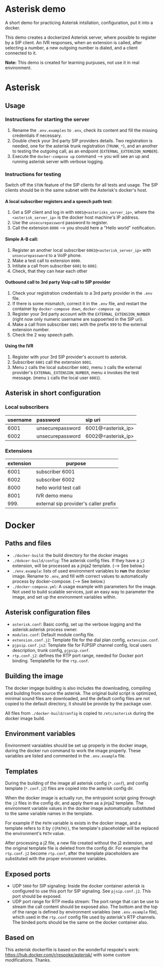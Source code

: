 # Asterisk demo
A short demo for practicing Asterisk intsllation, configuration, put it into a docker.

This demo creates a dockerized Asterisk server, where possible to 
register by a SIP client. An IVR responses, when an extension is called,
after selecting a number, a new outgoing number is dialed, and a client 
connected to it.

**Note:** This demo is created for learning purpuses, not use it in real environment. 

# Asterisk

## Usage

### Instructions for starting the server 
 1. Rename the `.env.examples` to `.env`, check its content and fill the missing credentials if necessary.
 2. Double check your 3rd party SIP providers details. Two registration is needed, one for the asterisk trunk
 registration (`TRUNK_*`), and an another to testing the outgoing call, as an endpoint (`EXTERNAL_EXTENSION_NUMBER`).
 3. Execute the `docker-compose up` command --> you will see an up and running asterisk server with verbose logging.
 
### Instructions for testing

Switch off the `STUN` feature of the SIP clients for all tests and usage.
The SIP clients should be in the same subnet with the Asterisk's docker's host. 

#### A local subscriber registers and a speech path test:
 1. Get a SIP client and log in with `6001@<asterisks_server_ip>`, where the `<asterisk_server_ip>` is the docker host machine's IP address.
 2. Use the `unsecurepassword` password to register. 
 3. Call the extension `8000` --> you should here a "Hello world" notification.
  
#### Simple A-B call:
 1. Register an another local subscriber `6002@<asterisk_server_ip>` with `unsecurepassword` to a VoIP phone.
 2. Make a test call to extension `8000`.
 3. Intitate a call from subscriber `6001` to `6002`.
 4. Check, that they can hear each other
 
#### Outbound call to 3rd party Voip call to SIP provider
 1. Check your registration credentials to a 3rd party provider in the `.env` file.
 2. If there is some mismatch, correct it in the `.env` file, and restart the container by `docker-compose down`, `docker-compose up`
 3. Register your 3rd party account with the `EXTERNAL_EXTENSION_NUMBER` (right now only numeric username are suppoerted in the SIP uri).
 4. Make a call from subscriber `6001` with the prefix `999` to the external extension number.
 5. Check the 2 way speech path.
 
#### Using the IVR
 1. Register with your 3rd SIP provider's account to asterisk.
 2. Subscriber `6001` call the extension `8001`.
 3. Menu `2` calls the local subscriber `6002`, menu `3` calls the external provider's `EXTERNAL_EXTENSION_NUMBER`, menu `4` invokes the test 
 message. (menu `1` calls the local user `6001`).
 
## Asterisk in short configuration

### Local subscribers


| username | password         | sip uri            |   
|:---------|:-----------------|:-------------------|
| 6001     | unsecurepassword | 6001@<asterisk_ip> 
| 6002     | unsecurepassword | 6002@<asterisk_ip> 


### Extensions

| extension | purpose                               |
|-----------|---------------------------------------|
| 6001      | subscriber 6001
| 6002      | subscriber 6002
| 8000      | hello world test call
| 8001      | IVR demo menu
| 999.      | external sip provider's caller prefix


# Docker

## Paths and files
 * `./docker-build`: the build directory for the docker images
 * `./dokcer-build/config`: The asterisk config files. If they have a `j2` extension, will be
   processed as a jinja2 template. (--> See below.)
 * `./env.example`: lists of used environment variables to **run** the docker image. Rename to `.env`, 
 and fill with correct values to automatically process by docker-compose. (--> See below.)
 * `./docker-compose.yml`: A usage example with parameters for the image. Not used to build 
 scalable services, just an easy way to parameter the image, and set up the environment variables within.
 
## Asterisk configuration files
 * `asterisk.conf`: Basic config, set up the verbose logging and the asterisk:asterisk process owner.
 * `modules.conf`: Default module config file.
 * `extension.conf.j2`: Template file for the dial plan config, `extension.conf`. 
 * `pjpsip.conf.js2`: Template file for PJPSIP channel config, local users description, trunk config, `pjpsip.conf`.
 * `rtp.conf.j2`: defines the RTP port range, needed for Docker port binding. Templatefile for the `rtp.conf`. 
 
## Building the image
 
The docker imgage building is also includes the downloading, compiling and building from source the asterisk. The original
build script is optimized, minimal sound files are downloaded, and the default config files are not copied
to the default directory, it should be provide by the package user.

All files from `./docker-build/config` is copied to `/etc/asterisk` during the docker image build.  

## Environment variables

Environment varaiables should be set up properly in the docker image, during the docker run command to work the image 
properly. These variables are listed and commented in the `.env.example` file. 

## Templates

During the building of the image all asterisk config (`*.conf`), and config template (`*.conf.j2`) 
files are copied into the asterisk config dir. 

When the docker image is actually run, the entrypoint script going through the `j2` files in
the config dir, and apply them as a jinja2 template. The environment variable values in the 
docker image automatically substituted to the same variable names in the template. 

For example if the `PATH` variable is exists in the docker image, and a template refers to it by
`{{PATH}}`, the template's placeholder will be replaced the environment's `PATH` value.
 
After processing a j2 file, a new file created without the j2 extension, and the original template
file is deleted from the config dir. For example the `rtp.conf.j2` become `rtp.conf`, after
the template placeholders are substituted with the proper environment variables.
 
## Exposed ports

 * UDP `5060` for SIP signaling: Inside the docker container asterisk is configured to use this port for SIP signaling. See `pjsip.conf.j2`.
 This port should be exposed.
 * UDP port range for RTP media stream: The port range that can be use to stream the call content should be exposed also. 
 The bottom and the top of the range is defined by environment variables (see `.env.example` file), which used in the
 `rtp.conf` config file used by asterisk's RTP channels. The binded ports should be the same on the docker container also.
 
## Based on

This asterisk dockerfile is based on the wonderful respoke's work: https://hub.docker.com/r/respoke/asterisk/
with some custom modifications. Thanks.
